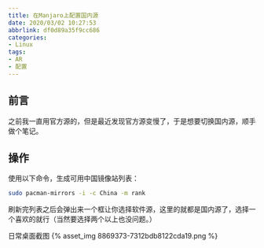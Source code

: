 ```yaml
---
title: 在Manjaro上配置国内源
date: 2020/03/02 10:27:53
abbrlink: df0d89a35f9cc686
categories:
- Linux
tags:
- AR
- 配置
---
```

## 前言
之前我一直用官方源的，但是最近发现官方源变慢了，于是想要切换国内源，顺手做个笔记。

## 操作
使用以下命令，生成可用中国镜像站列表：
```bash
sudo pacman-mirrors -i -c China -m rank
```
刷新完列表之后会弹出来一个框让你选择软件源，这里的就都是国内源了，选择一个喜欢的就行（当然要选择两个以上也没问题。）

日常桌面截图
{% asset_img 8869373-7312bdb8122cda19.png %}
